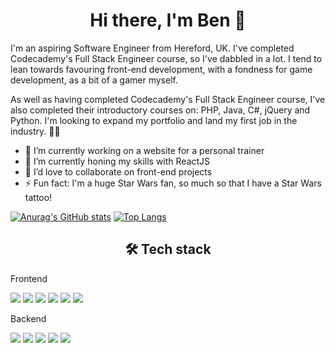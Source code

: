 ### <h1 align="center">Hi there, I'm Ben 👋</h1>

I'm an aspiring Software Engineer from Hereford, UK. I've completed Codecademy's Full Stack Engineer course, so I've dabbled in a lot. I tend to lean towards favouring front-end development, with a fondness for game development, as a bit of a gamer myself.

As well as having completed Codecademy's Full Stack Engineer course, I've also completed their introductory courses on: PHP, Java, C#, jQuery and Python. I'm looking to expand my portfolio and land my first job in the industry. 🏋️‍♂️

- 🔭 I’m currently working on a website for a personal trainer
- 🌱 I’m currently honing my skills with ReactJS
- 👯 I’d love to collaborate on front-end projects
- ⚡ Fun fact: I'm a huge Star Wars fan, so much so that I have a Star Wars tattoo!

[![Anurag's GitHub stats](https://github-readme-stats.vercel.app/api?username=benmassey96&show_icons=true&theme=tokyonight)](https://github.com/anuraghazra/github-readme-stats) [![Top Langs](https://github-readme-stats.vercel.app/api/top-langs/?username=benmassey96&layout=compact&theme=tokyonight)](https://github.com/anuraghazra/github-readme-stats)

<h2 align="center">🛠️ Tech stack</h2>

Frontend

![](https://img.shields.io/badge/HTML5-informational?style=flat&logo=html5&logoColor=white&color=E34F26)
![](https://img.shields.io/badge/CSS3-informational?style=flat&logo=html5&logoColor=white&color=1572B6)
![](https://img.shields.io/badge/JavaScript-informational?style=flat&logo=html5&logoColor=white&color=F7DF1E)
![](https://img.shields.io/badge/PHP-informational?style=flat&logo=html5&logoColor=white&color=777BB4)
![](https://img.shields.io/badge/jQuery-informational?style=flat&logo=html5&logoColor=white&color=0769AD)
![](https://img.shields.io/badge/React-informational?style=flat&logo=html5&logoColor=white&color=61DAFB)

Backend

![](https://img.shields.io/badge/Node.js-informational?style=flat&logo=html5&logoColor=white&color=339933)
![](https://img.shields.io/badge/PostgreSQL-informational?style=flat&logo=html5&logoColor=white&color=4169E1)
![](https://img.shields.io/badge/C#-informational?style=flat&logo=html5&logoColor=white&color=239120)
![](https://img.shields.io/badge/Python-informational?style=flat&logo=html5&logoColor=white&color=3776AB)
![](https://img.shields.io/badge/Java-informational?style=flat&logo=html5&logoColor=white&color=007396)
